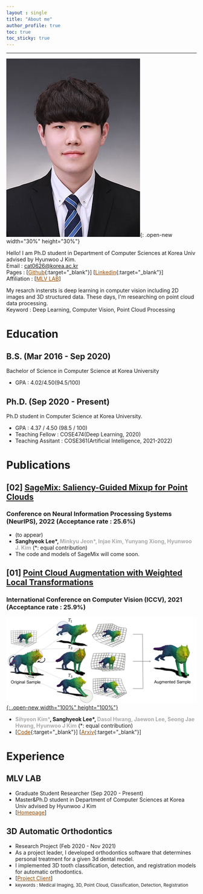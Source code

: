 ```yaml
---
layout : single
title: "About me"
author_profile: true
toc: true
toc_sticky: true
---
```


---
![photo](/assets/images/KakaoTalk_20220802_223215356.jpg){: .open-new width="30%" height="30%"}

Hello! I am Ph.D student in Department of Computer Sciences at Korea Univ advised by Hyunwoo J Kim.  
Email : cat0626@korea.ac.kr  
Pages : [[<span style="color:#964B00"><U>Github</U></span>](https://github.com/Lsanghyeok){:target="_blank"}]  [[<span style="color:#964B00"><U>Linkedin</U></span>](https://www.linkedin.com/in/sanghyeok-%E2%80%8Dlee-7030a3217){:target="_blank"}]  
Affiliation : [[<span style="color:#964B00"><U>MLV LAB</U></span>](https://mlv.korea.ac.kr/)]

My resarch instersts is deep learning in computer vision including 2D images and 3D structured data. These days, I'm researching on point cloud data processing.  
Keyword : Deep Learning, Computer Vision, Point Cloud Processing

# Education
## B.S. (Mar 2016 - Sep 2020)
Bachelor of Science in Computer Science at Korea University 
+ GPA : 4.02/4.50(94.5/100)

## Ph.D. (Sep 2020 - Present)
Ph.D student in Computer Science at Korea University.
+ GPA : 4.37 / 4.50 (98.5 / 100)
+ Teaching Fellow : COSE474(Deep Learning, 2020)
+ Teaching Assitant : COSE361(Artificial Intelligence, 2021-2022)

# Publications
## [02] [<U>SageMix: Saliency-Guided Mixup for Point Clouds</U>]()
### Conference on Neural Information Processing Systems (NeurIPS), 2022 (Acceptance rate : 25.6%)
+ (to appear)
+ **Sanghyeok Lee\*, <span style="color:#AAAAAA">Minkyu Jeon\*, Injae Kim, Yunyang Xiong, Hyunwoo J. Kim</span>** (*: equal contribution)
+ The code and models of SageMix will come soon.

## [01] [<U>Point Cloud Augmentation with Weighted Local Transformations</U>](https://openaccess.thecvf.com/content/ICCV2021/html/Kim_Point_Cloud_Augmentation_With_Weighted_Local_Transformations_ICCV_2021_paper.html)  
### International Conference on Computer Vision (ICCV), 2021 (Acceptance rate : 25.9%)
[![PointWOLF](/assets/images/PointWOLF.jpg){: .open-new width="100%" height="100%"}](https://lsanghyeok.github.io/assets/images/PointWOLF.jpg)
+ **<span style="color:#AAAAAA">Sihyeon Kim\*</span>, Sanghyeok Lee\*, <span style="color:#AAAAAA">Dasol Hwang, Jaewon Lee, Seong Jae Hwang, Hyunwoo J Kim</span>** (*: equal contribution)
+ [[<span style="color:#964B00"><U>Code</U></span>](https://github.com/mlvlab/PointWOLF){:target="_blank"}] [[<span style="color:#964B00"><U>Arxiv</U></span>](https://arxiv.org/abs/2110.05379){:target="_blank"}]

# Experience
## MLV LAB 
+ Graduate Student Researcher (Sep 2020 - Present)  
+ Master&Ph.D student in Department of Computer Sciences at Korea Univ advised by Hyunwoo J Kim  
+ [[<span style="color:#964B00"><U>Homepage</U></span>](https://mlv.korea.ac.kr/)]  
  
## 3D Automatic Orthodontics 
+ Research Project (Feb 2020 - Nov 2021)
+ As a project leader, I developed orthodontics software that determines personal treatment for a given 3d dental model.
+ I implemented 3D tooth classification, detection, and registration models for automatic orthodontics.
+ [[<span style="color:#964B00"><U>Project Client</U></span>](https://mylign.co.kr/)]
+ <small>keywords : Medical Imaging, 3D, Point Cloud, Classification, Detection, Registration</small>
